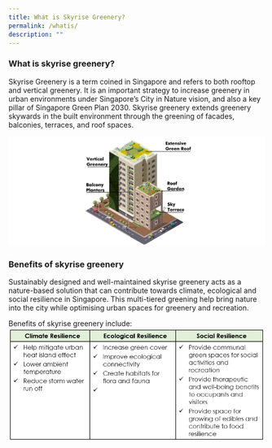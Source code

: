 ```yaml
---
title: What is Skyrise Greenery?
permalink: /whatis/
description: ""
---
```

### What is skyrise greenery?
Skyrise Greenery is a term coined in Singapore and refers to both rooftop and
vertical greenery. It is an important strategy to increase greenery in urban environments under Singapore’s City in Nature vision, and also a key pillar of Singapore Green Plan 2030. Skyrise greenery extends greenery skywards in the built environment through the greening of facades, balconies, terraces, and roof spaces.

![wat](/images/Graphics/skyrise%20greenery%20-%20whatis300.png)
### Benefits of skyrise greenery

Sustainably designed and well-maintained skyrise greenery acts as a nature-based solution that can contribute towards climate, ecological and social resilience in Singapore. This multi-tiered greening help bring nature into the city while optimising urban spaces for greenery and recreation. 

Benefits of skyrise greenery include:
![](/images/Graphics/sgbenefits.PNG)